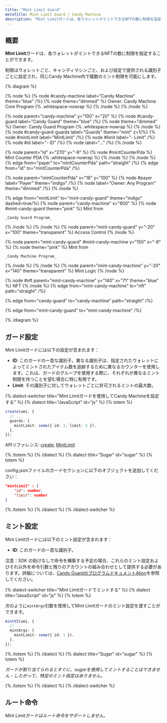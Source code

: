 ```yaml
---
title: "Mint Limit Guard"
metaTitle: Mint Limit Guard | Candy Machine
description: "Mint Limitガードは、各ウォレットがミントできるNFTの数に制限を指定することができます。"
---
```


## 概要

**Mint Limit**ガードは、各ウォレットがミントできるNFTの数に制限を指定することができます。

制限はウォレットごと、キャンディマシンごと、および設定で提供される識別子ごとに設定され、同じCandy Machine内で複数のミント制限を可能にします。

{% diagram  %}

{% node %}
{% node #candy-machine label="Candy Machine" theme="blue" /%}
{% node theme="dimmed" %}
Owner: Candy Machine Core Program {% .whitespace-nowrap %}
{% /node %}
{% /node %}

{% node parent="candy-machine" y="100" x="20" %}
{% node #candy-guard label="Candy Guard" theme="blue" /%}
{% node theme="dimmed" %}
Owner: Candy Guard Program {% .whitespace-nowrap %}
{% /node %}
{% node #candy-guard-guards label="Guards" theme="mint" z=1/%}
{% node #mintLimit label="MintLimit" /%}
{% node #limit label="- Limit" /%}
{% node #id label="- ID" /%}
{% node label="..." /%}
{% /node %}

{% node parent="id" x="270" y="-9"  %}
{% node #mintCounterPda %}
Mint Counter PDA {% .whitespace-nowrap %}
{% /node %}
{% /node %}
{% edge from="payer" to="mintCounterPda" path="straight" /%}
{% edge from="id" to="mintCounterPda" /%}

{% node parent="mintCounterPda" x="18" y="100" %}
{% node #payer label="Payer" theme="indigo" /%}
{% node label="Owner: Any Program" theme="dimmed" /%}
{% /node %}

{% edge from="mintLimit" to="mint-candy-guard" theme="indigo" dashed=true/%}
{% node parent="candy-machine" x="600" %}
  {% node #mint-candy-guard theme="pink" %}
    Mint from

    _Candy Guard Program_
  {% /node %}
{% /node %}
{% node parent="mint-candy-guard" y="-20" x="100" theme="transparent" %}
  Access Control
{% /node %}

{% node parent="mint-candy-guard" #mint-candy-machine y="150" x="-8" %}
  {% node  theme="pink" %}
    Mint from 
    
    _Candy Machine Program_
  {% /node %}
{% /node %}
{% node parent="mint-candy-machine" y="-20" x="140" theme="transparent" %}
  Mint Logic
{% /node %}

{% node #nft parent="mint-candy-machine" y="140" x="71" theme="blue" %}
  NFT
{% /node %}
{% edge from="mint-candy-machine" to="nft" path="straight" /%}

{% edge from="candy-guard" to="candy-machine" path="straight" /%}

{% edge from="mint-candy-guard" to="mint-candy-machine" /%}

{% /diagram %}

## ガード設定

Mint Limitガードには以下の設定が含まれます：

- **ID**: このガードの一意な識別子。異なる識別子は、指定されたウォレットによってミントされたアイテム数を追跡するために異なるカウンターを使用します。これは、ガードのグループを使用する際に、それぞれが異なるミント制限を持つことを望む場合に特に有用です。
- **Limit**: その識別子に対してウォレットごとに許可されるミントの最大数。

{% dialect-switcher title="Mint Limitガードを使用してCandy Machineを設定する" %}
{% dialect title="JavaScript" id="js" %}
{% totem %}

```ts
create(umi, {
  // ...
  guards: {
    mintLimit: some({ id: 1, limit: 5 }),
  },
});
```

APIリファレンス: [create](https://mpl-candy-machine.typedoc.metaplex.com/functions/create.html), [MintLimit](https://mpl-candy-machine.typedoc.metaplex.com/types/MintLimit.html)

{% /totem %}
{% /dialect %}
{% dialect title="Sugar" id="sugar" %}
{% totem %}

config.jsonファイルのガードセクションに以下のオブジェクトを追加してください：

```json
"mintLimit" : {
    "id": number,
    "limit": number
}
```

{% /totem %}
{% /dialect %}
{% /dialect-switcher %}

## ミント設定

Mint Limitガードには以下のミント設定が含まれます：

- **ID**: このガードの一意な識別子。

注意：SDK の助けなしで命令を構築する予定の場合、これらのミント設定およびそれ以外を命令引数と残りのアカウントの組み合わせとして提供する必要があります。詳細については、[Candy GuardのプログラムドキュメントAtion](https://github.com/metaplex-foundation/mpl-candy-machine/tree/main/programs/candy-guard#mintlimit)を参照してください。

{% dialect-switcher title="Mint Limitガードでミントする" %}
{% dialect title="JavaScript" id="js" %}
{% totem %}

次のように`mintArgs`引数を使用してMint Limitガードのミント設定を渡すことができます。

```ts
mintV2(umi, {
  // ...
  mintArgs: {
    mintLimit: some({ id: 1 }),
  },
});
```

{% /totem %}
{% /dialect %}
{% dialect title="Sugar" id="sugar" %}
{% totem %}

_ガードが割り当てられるとすぐに、sugarを使用してミントすることはできません - したがって、特定のミント設定はありません。_

{% /totem %}
{% /dialect %}
{% /dialect-switcher %}

## ルート命令

_Mint Limitガードはルート命令をサポートしません。_